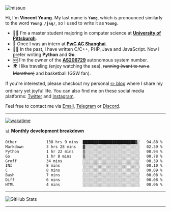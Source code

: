 <p align="left"> <img src="https://komarev.com/ghpvc/?username=missuo&label=Profile%20views&color=0e75b6&style=flat" alt="missuo" /> </p>


Hi, I'm **Vincent Young**. My last name is **`Yang`**, which is pronounced similarly to the word **`Young /jʌŋ/`**, so I used to write it as **`Young`**. 

-  👨‍🎓 I'm a master student majoring in computer science at [**University of Pittsburgh**](https://www.pitt.edu).
-  💼 Once I was an intern at **[PwC AC Shanghai](https://www.linkedin.com/company/pwc-ac-shanghai/)**.
-  👨‍💻 In the past, I have written C/C++, PHP, Java and JavaScript. Now I prefer writing **Python** and **Go**.
-  🆕 I'm the owner of the **[AS206729](https://bgp.tools/AS206729)** autonomous system number.
-  🌍 I like traveling (enjoy watching the sea), ~~running (want to run a Marathon)~~ and basketball (GSW fan).

If you're interested, please checkout my personal [✏️ blog](https://missuo.me/) where I share my ordinary yet joyful life. You can also find me on these social media platforms: [Twitter](https://twitter.com/m1ssuo) and [Instagram](https://www.instagram.com/m1ssuo).

Feel free to contact me via <a href="mailto:i@yyt.moe">Email</a>, [Telegram](https://t.me/missuo) or [Discord](https://discordapp.com/users/missuo#7448).

-------

[![wakatime](https://wakatime.com/badge/user/c13cd961-40ca-417a-afb6-1f9ea8ac295c.svg)](https://wakatime.com/@missuo)

📊 **Monthly development breakdown**
<!--START_SECTION:waka-->

```txt
Other             138 hrs 9 mins  ███████████████████████▓░   94.88 %
Markdown          3 hrs 28 mins   ▓░░░░░░░░░░░░░░░░░░░░░░░░   02.39 %
Python            1 hr 22 mins    ▒░░░░░░░░░░░░░░░░░░░░░░░░   00.94 %
Go                1 hr 8 mins     ▒░░░░░░░░░░░░░░░░░░░░░░░░   00.78 %
Groff             34 mins         ░░░░░░░░░░░░░░░░░░░░░░░░░   00.39 %
INI               8 mins          ░░░░░░░░░░░░░░░░░░░░░░░░░   00.10 %
C                 8 mins          ░░░░░░░░░░░░░░░░░░░░░░░░░   00.09 %
Bash              7 mins          ░░░░░░░░░░░░░░░░░░░░░░░░░   00.08 %
Diff              6 mins          ░░░░░░░░░░░░░░░░░░░░░░░░░   00.08 %
HTML              4 mins          ░░░░░░░░░░░░░░░░░░░░░░░░░   00.06 %
```

<!--END_SECTION:waka-->

-------

![GitHub Stats](https://github-readme-stats-opal-alpha-76.vercel.app/api?username=missuo&show_icons=true&theme=transparent)

-------

